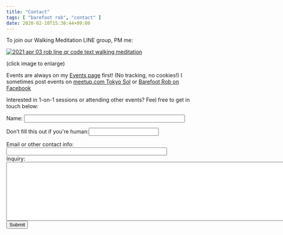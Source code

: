 ```yaml
---
title: "Contact"
tags: [ "barefoot rob", "contact" ]
date: 2020-02-10T15:38:44+09:00
---
```


To join our Walking Meditation LINE group, PM me:

[![2021 apr 03 rob line qr code text walking meditation](//b.robnugen.com/blog/2021/thumbs/2021_apr_03_rob_line_qr_code_text_walking_meditation.jpg)](//b.robnugen.com/blog/2021/2021_apr_03_rob_line_qr_code_text_walking_meditation.jpg)

<div class="note">(click image to enlarge)</div>


Events are always on my [Events page](/events/) first!  (No tracking, no cookies!)
I sometimes post events on [meetup.com Tokyo Sol](https://www.meetup.com/Tokyo-Sol-barefoot-more/) or [Barefoot Rob on Facebook](https://www.facebook.com/barefootrob/events)

Interested in 1-on-1 sessions or attending other events?  Feel free to get in touch below:

<form class="pure-form pure-form-stacked" name="contact" method="POST" netlify-honeypot="page" data-netlify="true">

<div>
    <label class="pure-form" for="name">
        Name:
        <input class="pure-form" id="name" size="50" name="name" type="text" maxlength="255" value="" />
    </label>
</div>

<p class="hidden">
    <label>Don’t fill this out if you're human:<input class="pure-form" name="page" /></label>
</p>

<div>
    <label class="pure-form" for="email">
        Email or other contact info:
        <input class="pure-form" id="email" size="50" name="email" type="text" maxlength="255" value="" />
    </label>
</div>

<div>
    <label class="pure-form" for="inquiry">
        Inquiry:
        <textarea id="inquiry" rows="10" cols="120" name="inquiry"></textarea>
    </label>
</div>

<input class="pure-form" id="saveForm" class="button_text" type="submit" name="submit" value="Submit" />

</form>
